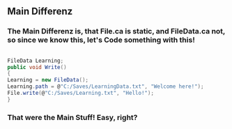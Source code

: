 ## Main Differenz
### The Main Differenz is, that File.ca is static, and FileData.ca not, so since we know this, let's Code something with this!

```cs

FileData Learning;
public void Write()
{
Learning = new FileData();
Learning.path = @"C:/Saves/LearningData.txt", "Welcome here!");
File.write(@"C:/Saves/Learning.txt", "Hello!");
}
```
### That were the Main Stuff! Easy, right?
